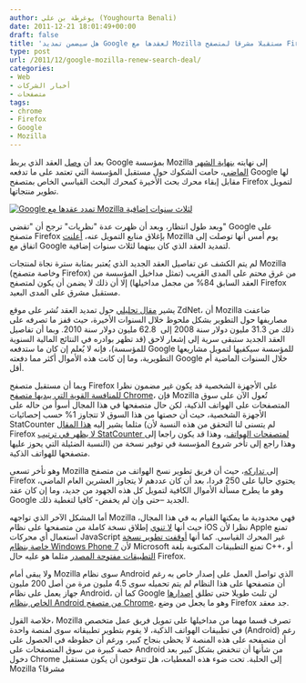 ```yaml
---
author: يوغرطة بن علي (Youghourta Benali)
date: 2011-12-21 18:01:49+00:00
draft: false
title: 'هل سيضمن تمديد Google لعقدها مع Mozilla مستقبلا مشرقا لمتصفح Firefox؟  '
type: post
url: /2011/12/google-mozilla-renew-search-deal/
categories:
- Web
- أخبار الشركات
- متصفحات
tags:
- chrome
- Firefox
- Google
- Mozilla
---
```


بعد أن [وصل](http://www.it-scoop.com/2011/12/firefox-google-contract/) العقد الذي يربط Google بمؤسسة Mozilla إلى نهايته [بنهاية الشهر الماضي](http://www.it-scoop.com/2011/12/firefox-google-contract/)، حامت الشكوك حول مستقبل المؤسسة التي تعتمد على ما تدفعه Google لها مقابل إبقاء محرك بحث الأخيرة كمحرك البحث القياسي الخاص بمتصفح Firefox لتمويل تطوير منتجاتها.




[![Google تمدد عقدها مع Mozilla لثلاث سنوات إضافية](http://www.it-scoop.com/wp-content/uploads/2011/12/Mozilla-firefox.png)
](http://www.it-scoop.com/wp-content/uploads/2011/12/Mozilla-firefox.png)




وبعد طول انتظار، وبعد أن ظهرت عدة "نظريات" ترجح أن "تقضي" Google على متصفح Firefox بإغلاق منابع التمويل عنه، [أعلنت](http://blog.mozilla.com/blog/2011/12/20/mozilla-and-google-sign-new-agreement-for-default-search-in-firefox/) Mozilla يوم أمس أنها توصلت إلى اتفاق مع Google لتمديد العقد الذي كان بينهما لثلاث سنوات إضافية.




لم يتم الكشف عن تفاصيل العقد الجديد الذي يُعتبر بمثابة سترة نجاة لمنتجات Mozilla (وخاصة متصفح Firefox) من غرق محتم على المدى القريب (تمثل مداخيل المؤسسة من العقد السابق 84% من مجمل مداخيلها) إلا أن ذلك لا يضمن أن يكون لمتصفح Firefox مستقبل مشرق على المدى البعيد.




يشير [مقال تحليلي](http://www.zdnet.com/blog/bott/google-and-mozilla-renew-search-deal-but-on-what-terms/4288) حول تمديد العقد نُشر على موقع ZdNet، أن Mozilla ضاعفت مصاريفها حول التطوير بشكل ملحوظ خلال السنوات الأخيرة، حيث قفز ما تصرفه على ذلك من 31.3 مليون دولار سنة 2008 إلى  62.8 مليون دولار سنة 2010. وبما أن تفاصيل العقد الجديد ستبقى سرية إلى إشعار لاحق (قد تظهر بوادره في النتائج المالية السنوية للمؤسسة)، فإنه لا يُعلم إن كان ما ستدفعه Google للمؤسسة سيكفيها لتمويل مشاريعها التطويرية، وما إن كانت هذه الأموال أكثر مما دفعته Google خلال السنوات الماضية أم أقل.




وبما أن مستقبل متصفح Firefox على الأجهزة الشخصية قد يكون غير مضمون نظرا [للمنافسة القوية التي يبديها متصفح Chrome](http://www.it-scoop.com/2011/11/chrome-matches-firefox-market-share/)، فإن Mozilla تُعول الآن على سوق المتصفحات على الهواتف الذكية، لكن حال متصفحها في هذا المجال أسوأ من حاله على الأجهزة الشخصية، حيث أن حصتها من هذا السوق لا تتجاوز 1% حسب إحصائيات StatCounter مثلما يشير إليه [هذا المقال](http://www.businessweek.com/magazine/mozillas-catchup-strategy-for-mobile-12012011.html) (لم يتسنى لنا التحقق من هذه النسبة لأن Firefox [لا يظهر في ترتيب StatCounter لمتصفحات الهواتف](http://gs.statcounter.com/#mobile_browser-ww-monthly-201011-201111)، وهذا قد يكون راجعا إلى النسبة الضئيلة التي يحوز عليها) وهذا راجع إلى تأخر شروع المؤسسة في توفير نسخة من متصفحها للهواتف الذكية.




وهو تأخر تسعى Mozilla إلى[ تداركه](http://www.businessweek.com/magazine/mozillas-catchup-strategy-for-mobile-12012011.html)، حيث أن فريق تطوير نسخ الهواتف من متصفح Firefox يحتوي حاليا على 250 فردا، بعد أن كان عددهم لا يتجاوز العشرين العام الماضي، وهو ما يطرح مسألة الأموال الكافية لتمويل كل هذه الجهود من جديد، وما إن كان عقد Google الجديد –حتى وإن لم يخفض- كافيا لتغطية ذلك.




أما المشكل الآخر الذي تواجهه Mozilla فهي محدودية ما يمكنها القيام به في هذا المجال، حيث أنها [لا تنوي](https://wiki.mozilla.org/Mobile/Platforms#Other_Platforms) إطلاق نسخة كاملة من متصفحها على نظام iOS نظرا لأن Apple تمنع استعمال أي محركات JavaScript غير المحرك القياسي. كما أنها [أوقفت تطوير نسخة خاصة بنظام Windows Phone 7](https://wiki.mozilla.org/Mobile/Platforms#Other_Platforms) لأن Microsoft تمنع التطبيقات المكتوبة بلغة C++، أو [التطبيقات مفتوحة المصدر](http://arstechnica.com/microsoft/news/2011/02/windows-phone-marketplace-bans-the-gpl-and-the-app-store-should-too.ars) مثلما هو عليه حال Firefox.




ولا يبقى أمام Mozilla سوى نظام Android الذي تواصل العمل على إصدار خاص به رغم أن متصفحها على هذا النظام لم يتم تحميله سوى 4.5 مليون مرة من أصل 200 مليون جهاز يعمل على نظام Android، كما أن Google لن تلبث طويلا حتى تطلق [إصدارها الخاص بنظام Android من متصفح Chrome](http://androidandme.com/2011/10/news/google-chrome-is-finally-coming-to-an-android-device-near-you/)، وهو ما يجعل من وضع Firefox جد معقد.




خلاصة القول، Mozilla تصرف قسما مهما من مداخيلها على تمويل فريق عمل متخصص في تطبيقات الهواتف الذكية، لا يقوم بتطوير تطبيقاته سوى لمنصة واحدة (Android) رغم أن متصفحه على هذه المنصة لا يحظى بنجاح كبير، ورغم أن حظوظه في الحصول على حصة كبيرة من سوق المتصفحات على Android من شأنها أن تنخفض بشكل كبير بعد دخول Chrome إلى الحلبة. تحت ضوء هذه المعطيات، هل تتوقعون أن يكون مستقبل Mozilla مشرقا؟
